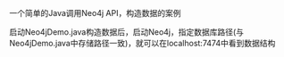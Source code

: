 一个简单的Java调用Neo4j API，构造数据的案例

启动Neo4jDemo.java构造数据后，启动Neo4j，指定数据库路径(与Neo4jDemo.java中存储路径一致)，就可以在localhost:7474中看到数据结构